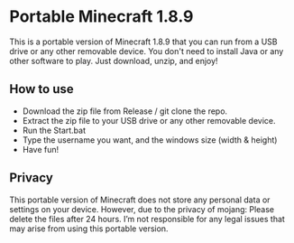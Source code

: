 # Portable Minecraft 1.8.9
This is a portable version of Minecraft 1.8.9 that you can run from a USB drive or any other removable device. You don't need to install Java or any other software to play. Just download, unzip, and enjoy!

## How to use
- Download the zip file from Release / git clone the repo.
- Extract the zip file to your USB drive or any other removable device.
- Run the Start.bat
- Type the username you want, and the windows size (width & height)
- Have fun!

## Privacy
This portable version of Minecraft does not store any personal data or settings on your device. 
However, due to the privacy of mojang: Please delete the files after 24 hours. 
I’m not responsible for any legal issues that may arise from using this portable version.
